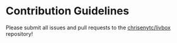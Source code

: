 # Contribution Guidelines

Please submit all issues and pull requests to the [chrisenytc/livbox](http://github.com/chrisenytc/livbox) repository!